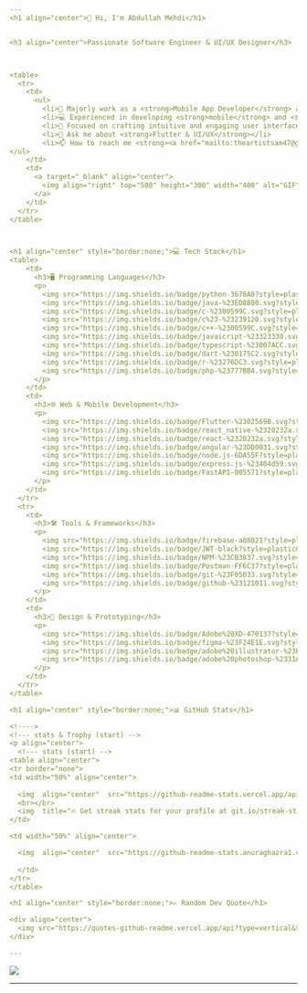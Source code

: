 ```yaml
---
<h1 align="center">👋 Hi, I'm Abdullah Mehdi</h1>


<h3 align="center">Passionate Software Engineer & UI/UX Designer</h3>



<table>
  <tr>
    <td>
      <ul>
        <li>🌟 Majorly work as a <strong>Mobile App Developer</strong> and <strong>UI/UX Designer</strong>.</li>
        <li>💻 Experienced in developing <strong>mobile</strong> and <strong>web</strong> applications.</li>
        <li>🎨 Focused on crafting intuitive and engaging user interfaces.</li>
        <li>💬 Ask me about <strong>Flutter & UI/UX</strong></li>
        <li>📫 How to reach me <strong><a href="mailto:theartistsam47@gmail.com">theartistsam47@gmail.com</a></strong></li>
</ul>
    </td>
    <td>
      <a target="_blank" align="center">
        <img align="right" top="500" height="300" width="400" alt="GIF" src="https://media.giphy.com/media/SWoSkN6DxTszqIKEqv/giphy.gif">
      </a>
    </td>
  </tr>
</table>



<h1 align="center" style="border:none;">💻 Tech Stack</h1>
<table>
    <td>
      <h3>🖥️ Programming Languages</h3>
      <p>
        <img src="https://img.shields.io/badge/python-3670A0?style=plastic&logo=python&logoColor=ffdd54" alt="Python">
        <img src="https://img.shields.io/badge/java-%23ED8B00.svg?style=plastic&logo=openjdk&logoColor=white" alt="Java">
        <img src="https://img.shields.io/badge/c-%2300599C.svg?style=plastic&logo=c&logoColor=white" alt="C">
        <img src="https://img.shields.io/badge/c%23-%23239120.svg?style=plastic&logo=csharp&logoColor=white" alt="C#">
        <img src="https://img.shields.io/badge/c++-%2300599C.svg?style=plastic&logo=c%2B%2B&logoColor=white" alt="C++">
        <img src="https://img.shields.io/badge/javascript-%23323330.svg?style=plastic&logo=javascript&logoColor=%23F7DF1E" alt="JavaScript">
        <img src="https://img.shields.io/badge/typescript-%23007ACC.svg?style=plastic&logo=typescript&logoColor=white" alt="TypeScript">
        <img src="https://img.shields.io/badge/dart-%230175C2.svg?style=plastic&logo=dart&logoColor=white" alt="Dart">
        <img src="https://img.shields.io/badge/r-%23276DC3.svg?style=plastic&logo=r&logoColor=white" alt="R">
        <img src="https://img.shields.io/badge/php-%23777BB4.svg?style=plastic&logo=php&logoColor=white" alt="PHP">
      </p>
    </td>
    <td>
      <h3>🌐 Web & Mobile Development</h3>
      <p>
        <img src="https://img.shields.io/badge/Flutter-%2302569B.svg?style=plastic&logo=Flutter&logoColor=white" alt="Flutter">
        <img src="https://img.shields.io/badge/react_native-%2320232a.svg?style=plastic&logo=react&logoColor=%2361DAFB" alt="React Native">
        <img src="https://img.shields.io/badge/react-%2320232a.svg?style=plastic&logo=react&logoColor=%2361DAFB" alt="React">
        <img src="https://img.shields.io/badge/angular-%23DD0031.svg?style=plastic&logo=angular&logoColor=white" alt="Angular">
        <img src="https://img.shields.io/badge/node.js-6DA55F?style=plastic&logo=node.js&logoColor=white" alt="NodeJS">
        <img src="https://img.shields.io/badge/express.js-%23404d59.svg?style=plastic&logo=express&logoColor=%2361DAFB" alt="Express.js">
        <img src="https://img.shields.io/badge/FastAPI-005571?style=plastic&logo=fastapi" alt="FastAPI">
      </p>
    </td>
  </tr>
  <tr>
    <td>
      <h3>🛠️ Tools & Frameworks</h3>
      <p>
        <img src="https://img.shields.io/badge/firebase-a08021?style=plastic&logo=firebase&logoColor=ffcd34" alt="Firebase">
        <img src="https://img.shields.io/badge/JWT-black?style=plastic&logo=JSON%20web%20tokens" alt="JWT">
        <img src="https://img.shields.io/badge/NPM-%23CB3837.svg?style=plastic&logo=npm&logoColor=white" alt="NPM">
        <img src="https://img.shields.io/badge/Postman-FF6C37?style=plastic&logo=postman&logoColor=white" alt="Postman">
        <img src="https://img.shields.io/badge/git-%23F05033.svg?style=plastic&logo=git&logoColor=white" alt="Git">
        <img src="https://img.shields.io/badge/github-%23121011.svg?style=plastic&logo=github&logoColor=white" alt="GitHub">
      </p>
    </td>
    <td>
      <h3>🎨 Design & Prototyping</h3>
      <p>
        <img src="https://img.shields.io/badge/Adobe%20XD-470137?style=plastic&logo=Adobe%20XD&logoColor=#FF61F6" alt="Adobe XD">
        <img src="https://img.shields.io/badge/figma-%23F24E1E.svg?style=plastic&logo=figma&logoColor=white" alt="Figma">
        <img src="https://img.shields.io/badge/adobe%20illustrator-%23FF9A00.svg?style=plastic&logo=adobe%20illustrator&logoColor=white" alt="Adobe Illustrator">
        <img src="https://img.shields.io/badge/adobe%20photoshop-%2331A8FF.svg?style=plastic&logo=adobe%20photoshop&logoColor=white" alt="Adobe Photoshop">
      </p>
    </td>
  </tr>
</table>

<h1 align="center" style="border:none;">📊 GitHub Stats</h1>

<!---->
<!--- stats & Trophy (start) -->
<p align="center">
  <!--- stats (start) -->
<table align="center">
<tr border="none">
<td width="50%" align="center">
  
  <img  align="center"  src="https://github-readme-stats.vercel.app/api?username=theArtistSam&theme=tokyonight&hide_border=false&include_all_commits=true&count_private=true" />
  <br></br>
  <img  title="🔥 Get streak stats for your profile at git.io/streak-stats" alt="Mark streak" src="https://github-readme-streak-stats.herokuapp.com/?user=theArtistSam&theme=tokyonight&hide_border=false" /> 
</td>

<td width="50%" align="center">

  <img  align="center"  src="https://github-readme-stats.anuraghazra1.vercel.app/api/top-langs/?username=theArtistSam&theme=tokyonight&hide_border=false&no-bg=true&no-frame=true&langs_count=10"/>
  
  </td>
</tr>
</table>

<h1 align="center" style="border:none;">✍️ Random Dev Quote</h1>

<div align="center">
  <img src="https://quotes-github-readme.vercel.app/api?type=vertical&theme=radical" alt="Quote" />
</div>

---
```


[![](https://visitcount.itsvg.in/api?id=theArtistSam&icon=2&color=0)](https://visitcount.itsvg.in)

---
